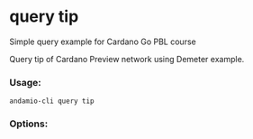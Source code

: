 # query tip
Simple query example for Cardano Go PBL course


Query tip of Cardano Preview network using Demeter example.

	

### Usage:
```
andamio-cli query tip

```

### Options:
```

```


